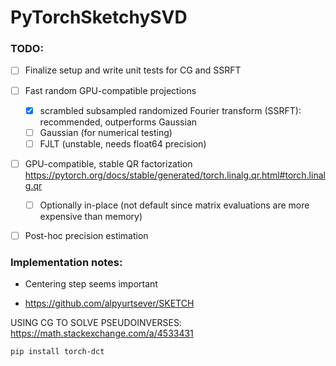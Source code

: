 # PyTorchSketchySVD


### TODO:

- [ ] Finalize setup and write unit tests for CG and SSRFT

- [ ] Fast random GPU-compatible projections
  - [x] scrambled subsampled randomized Fourier transform (SSRFT): recommended, outperforms Gaussian
  - [ ] Gaussian (for numerical testing)
  - [ ] FJLT (unstable, needs float64 precision)
- [ ] GPU-compatible, stable QR factorization  https://pytorch.org/docs/stable/generated/torch.linalg.qr.html#torch.linalg.qr
  - [ ] Optionally in-place (not default since matrix evaluations are more expensive than memory)
- [ ] Post-hoc precision estimation


### Implementation notes:

* Centering step seems important

* https://github.com/alpyurtsever/SKETCH


USING CG TO SOLVE PSEUDOINVERSES:
https://math.stackexchange.com/a/4533431


```
pip install torch-dct
```
